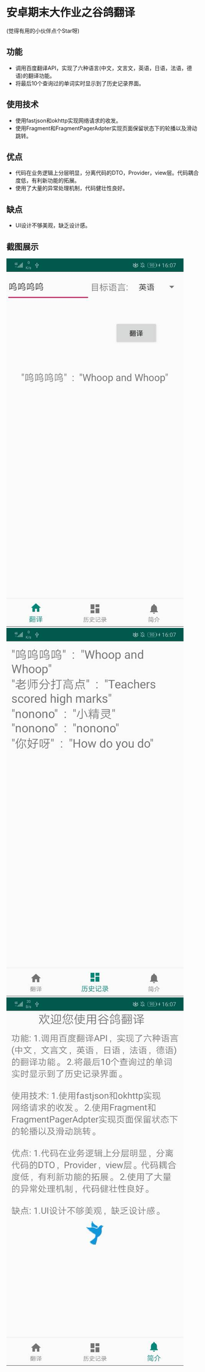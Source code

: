 # 安卓期末大作业之谷鸽翻译
(觉得有用的小伙伴点个Star呀)

## 功能
- 调用百度翻译API，实现了六种语言(中文，文言文，英语，日语，法语，德语)的翻译功能。
- 将最后10个查询过的单词实时显示到了历史记录界面。

## 使用技术
- 使用fastjson和okhttp实现网络请求的收发。
- 使用Fragment和FragmentPagerAdpter实现页面保留状态下的轮播以及滑动跳转。

## 优点
- 代码在业务逻辑上分层明显，分离代码的DTO，Provider，view层。代码耦合度低，有利新功能的拓展。
- 使用了大量的异常处理机制，代码健壮性良好。

## 缺点
- UI设计不够美观，缺乏设计感。

## 截图展示
![](ScreemImage/翻译界面.jpg)
![](ScreemImage/历史记录界面.jpg)
![](ScreemImage/简介界面.jpg)